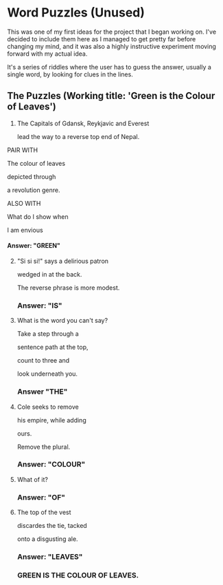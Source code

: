 # Word Puzzles (Unused)

This was one of my first ideas for the project that I began working on. I've decided to include them here as I managed to get pretty far before changing my mind, and it was also a highly instructive experiment moving forward with my actual idea. 

It's a series of riddles where the user has to guess the answer, usually a single word, by looking for clues in the lines. 

## The Puzzles (Working title: 'Green is the Colour of Leaves')

1. 
   The Capitals of Gdansk, Reykjavic and Everest
   
   lead the way to a reverse top end of Nepal. 
   
   
PAIR WITH


   The colour of leaves
  
   depicted through 
   
   a revolution genre. 
   
   
ALSO WITH


   What do I show when
   
   I am envious
   
   #### Answer: "GREEN"
   
   
2. 
   "Si si si!" says a delirious patron
   
   wedged in at the back. 
   
   The reverse phrase is more modest. 
   
   ### Answer: "IS"
   
   
3. 
   What is the word you can't say?
   
   Take a step through a
  
   sentence path at the top, 
   
   count to three and 
   
   look underneath you. 
   
   ### Answer "THE"
   
   
4. 
   Cole seeks to remove
   
   his empire, while adding
   
   ours. 
   
   Remove the plural. 
   
   ### Answer: "COLOUR"
   
5. 
   What of it?
   
   ### Answer: "OF"
   
6. 
   The top of the vest
   
   discardes the tie, tacked
   
   onto a disgusting ale. 
   
   ### Answer: "LEAVES"
   
   
   ### GREEN IS THE COLOUR OF LEAVES. 
   
